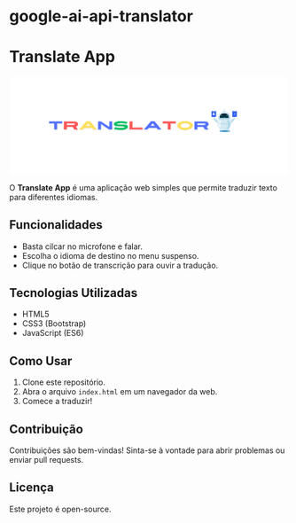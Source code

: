 # google-ai-api-translator
# Translate App

![Translator Logo](./assets/img/translator-log.png)

O **Translate App** é uma aplicação web simples que permite traduzir texto para diferentes idiomas.

## Funcionalidades

- Basta cilcar no microfone e falar.
- Escolha o idioma de destino no menu suspenso.
- Clique no botão de transcrição para ouvir a tradução.

## Tecnologias Utilizadas

- HTML5
- CSS3 (Bootstrap)
- JavaScript (ES6)

## Como Usar

1. Clone este repositório.
2. Abra o arquivo `index.html` em um navegador da web.
3. Comece a traduzir!

## Contribuição

Contribuições são bem-vindas! Sinta-se à vontade para abrir problemas ou enviar pull requests.

## Licença

Este projeto é open-source.